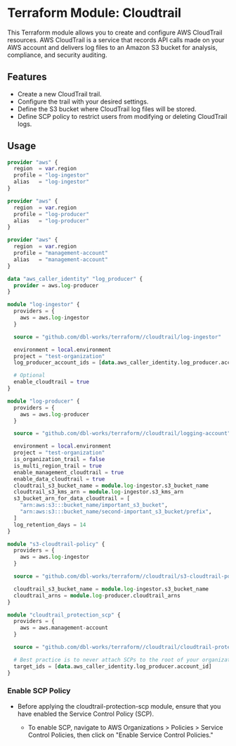 # Terraform Module: Cloudtrail

This Terraform module allows you to create and configure AWS CloudTrail resources. AWS CloudTrail is a service that records API calls made on your AWS account and delivers log files to an Amazon S3 bucket for analysis, compliance, and security auditing.

## Features

- Create a new CloudTrail trail.
- Configure the trail with your desired settings.
- Define the S3 bucket where CloudTrail log files will be stored.
- Define SCP policy to restrict users from modifying or deleting CloudTrail logs.

## Usage

```terraform
provider "aws" {
  region  = var.region
  profile = "log-ingestor"
  alias   = "log-ingestor"
}

provider "aws" {
  region  = var.region
  profile = "log-producer"
  alias   = "log-producer"
}

provider "aws" {
  region  = var.region
  profile = "management-account"
  alias   = "management-account"
}

data "aws_caller_identity" "log_producer" {
  provider = aws.log-producer
}

module "log-ingestor" {
  providers = {
    aws = aws.log-ingestor
  }

  source = "github.com/dbl-works/terraform//cloudtrail/log-ingestor"

  environment = local.environment
  project = "test-organization"
  log_producer_account_ids = [data.aws_caller_identity.log_producer.account_id]

  # Optional
  enable_cloudtrail = true
}

module "log-producer" {
  providers = {
    aws = aws.log-producer
  }

  source = "github.com/dbl-works/terraform//cloudtrail/logging-account"

  environment = local.environment
  project = "test-organization"
  is_organization_trail = false
  is_multi_region_trail = true
  enable_management_cloudtrail = true
  enable_data_cloudtrail = true
  cloudtrail_s3_bucket_name = module.log-ingestor.s3_bucket_name
  cloudtrail_s3_kms_arn = module.log-ingestor.s3_kms_arn
  s3_bucket_arn_for_data_cloudtrail = [
    "arn:aws:s3:::bucket_name/important_s3_bucket",
    "arn:aws:s3:::bucket_name/second-important_s3_bucket/prefix",
  ]
  log_retention_days = 14
}

module "s3-cloudtrail-policy" {
  providers = {
    aws = aws.log-ingestor
  }

  source = "github.com/dbl-works/terraform//cloudtrail/s3-cloudtrail-policy"

  cloudtrail_s3_bucket_name = module.log-ingestor.s3_bucket_name
  cloudtrail_arns = module.log-producer.cloudtrail_arns
}

module "cloudtrail_protection_scp" {
  providers = {
    aws = aws.management-account
  }

  source = "github.com/dbl-works/terraform//cloudtrail/cloudtrail-protection-scp"

  # Best practice is to never attach SCPs to the root of your organization. Instead, create an Organizational Unit (OU) underneath root and attach policies there.
  target_ids = [data.aws_caller_identity.log_producer.account_id]
}
```

### Enable SCP Policy

- Before applying the cloudtrail-protection-scp module, ensure that you have enabled the Service Control Policy (SCP).

  - To enable SCP, navigate to AWS Organizations > Policies > Service Control Policies, then click on "Enable Service Control Policies."
